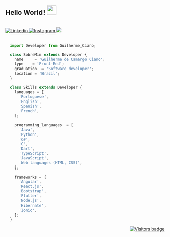 ## Hello World! <img src="https://raw.githubusercontent.com/MartinHeinz/MartinHeinz/master/wave.gif" width="30px">
<br>

<div>
    <a href="https://www.linkedin.com/in/guilherme-de-camargo-ciano-81562419a/" target="_blank">
      <img src="https://img.shields.io/badge/linkedin-%230077B5.svg?&style=for-the-badge&logo=linkedin&logoColor=white" alt="Linkedin">
    </a>
    <a href="https://www.instagram.com/gui_ciano/" target="_blank">
      <img src="https://img.shields.io/badge/-Instagram-%23E4405F?style=for-the-badge&logo=instagram&logoColor=white" target="_blank" alt="Instagram">
    </a>
    <a href = "mailto:gui_ciano31@yahoo.com">
      <img src="https://img.shields.io/badge/gmail-%23333?style=for-the-badge&logo=gmail&logoColor=white" target="_blank">
    </a>
</div>
<br>

```js
  import Developer from Guilherme_Ciano;

  class SobreMim extends Developer {
    name     = 'Guilherme de Camargo Ciano';
    type    = 'Front-End';
    graduation  = 'Software developer';
    location = 'Brazil';
  }

  class Skills extends Developer {
    languages = [
      'Portuguese', 
      'English', 
      'Spanish', 
      'French',
    ];
    
    programming_languages  = [
      'Java',
      'Python',
      'C#',
      'C',
      'Dart',
      'TypeScript',
      'JavaScript',
      'Web languages (HTML, CSS)',
    ];
    
    frameworks = [
      'Angular',
      'React.js',
      'Bootstrap',
      'Flutter',
      'Node.js',
      'Hibernate',
      'Ionic',
    ];
  }
```

<div align="right">
  <a href="https://badges.pufler.dev">
      <img src="https://badges.pufler.dev/visits/Guilherme-Ciano/Guilherme-Ciano" alt="Visitors badge" />
   </a>
</div>
